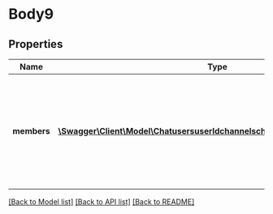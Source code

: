 # Body9

## Properties
Name | Type | Description | Notes
------------ | ------------- | ------------- | -------------
**members** | [**\Swagger\Client\Model\ChatusersuserIdchannelschannelIdmembersMembers[]**](ChatusersuserIdchannelschannelIdmembersMembers.md) | Members of a channel. You can invite up to a max number of 5 members with a single API call. | [optional] 

[[Back to Model list]](../README.md#documentation-for-models) [[Back to API list]](../README.md#documentation-for-api-endpoints) [[Back to README]](../README.md)


